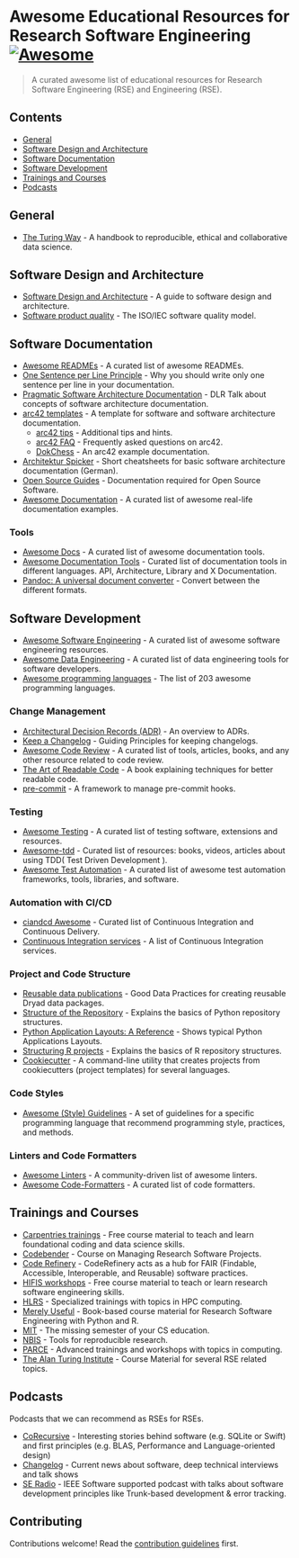 # Awesome Educational Resources for Research Software Engineering [![Awesome](https://awesome.re/badge.svg)](https://awesome.re)

> A curated awesome list of educational resources for Research Software Engineering (RSE) and Engineering (RSE).

## Contents

- [General](#general)
- [Software Design and Architecture](#software-design-and-architecture)
- [Software Documentation](#software-documentation)
- [Software Development](#software-development)
- [Trainings and Courses](#trainings-and-courses)
- [Podcasts](#podcasts)

## General

- [The Turing Way](https://the-turing-way.netlify.app) - A handbook to reproducible, ethical and collaborative data science.

## Software Design and Architecture

- [Software Design and Architecture](https://khalilstemmler.com/articles/software-design-architecture/full-stack-software-design) - A guide to software design and architecture.
- [Software product quality](https://iso25000.com/index.php/en/iso-25000-standards/iso-25010) - The ISO/IEC software quality model.

## Software Documentation

- [Awesome READMEs](https://github.com/matiassingers/awesome-readme) - A curated list of awesome READMEs.
- [One Sentence per Line Principle](https://rhodesmill.org/brandon/2012/one-sentence-per-line/) - Why you should write only one sentence per line in your documentation.
- [Pragmatic Software Architecture Documentation](https://zenodo.org/record/3565355) - DLR Talk about concepts of software architecture documentation.
- [arc42 templates](https://arc42.org) - A template for software and software architecture documentation.
    - [arc42 tips](https://docs.arc42.org/home) - Additional tips and hints.
    - [arc42 FAQ](https://faq.arc42.org/home) - Frequently asked questions on arc42.
    - [DokChess](https://www.dokchess.de/en/) - An arc42 example documentation.
- [Architektur Spicker](https://www.embarc.de/architektur-spicker) - Short cheatsheets for basic software architecture documentation (German).
- [Open Source Guides](https://opensource.guide/) - Documentation required for Open Source Software.
- [Awesome Documentation](https://github.com/vipulgupta2048/awesome-documentation) - A curated list of awesome real-life documentation examples.

### Tools

- [Awesome Docs](https://github.com/testthedocs/awesome-docs) - A curated list of awesome documentation tools.
- [Awesome Documentation Tools](https://github.com/unicodeveloper/awesome-documentation-tools) - Curated list of documentation tools in different languages. API, Architecture, Library and X Documentation.
- [Pandoc: A universal document converter](https://pandoc.org/) - Convert between the different formats.

## Software Development

- [Awesome Software Engineering](https://github.com/Alliedium/awesome-software-engineering) - A curated list of awesome software engineering resources.
- [Awesome Data Engineering](https://github.com/igorbarinov/awesome-data-engineering) - A curated list of data engineering tools for software developers.
- [Awesome programming languages](https://github.com/ChessMax/awesome-programming-languages) - The list of 203 awesome programming languages.

### Change Management

- [Architectural Decision Records (ADR)](https://adr.github.io/) - An overview to ADRs.
- [Keep a Changelog](https://keepachangelog.com/en/1.0.0/) -  Guiding Principles for keeping changelogs.
- [Awesome Code Review](https://github.com/joho/awesome-code-review) - A curated list of tools, articles, books, and any other resource related to code review.
- [The Art of Readable Code](https://www.oreilly.com/library/view/the-art-of/9781449318482/) - A book explaining techniques for better readable code.
- [pre-commit](https://pre-commit.com/) -  A framework to manage pre-commit hooks.

### Testing

- [Awesome Testing](https://github.com/TheJambo/awesome-testing) - A curated list of testing software, extensions and resources.
- [Awesome-tdd](https://github.com/unicodeveloper/awesome-tdd) - Curated list of resources: books, videos, articles about using TDD( Test Driven Development ).
- [Awesome Test Automation](https://github.com/atinfo/awesome-test-automation) - A curated list of awesome test automation frameworks, tools, libraries, and software.

### Automation with CI/CD

- [ciandcd Awesome](https://github.com/cicdops/awesome-ciandcd) - Curated list of Continuous Integration and Continuous Delivery.
- [Continuous Integration services](https://github.com/ligurio/awesome-ci) - A list of Continuous Integration services.

### Project and Code Structure

- [Reusable data publications](https://datadryad.org/stash/best_practices) - Good Data Practices for creating reusable Dryad data packages.
- [Structure of the Repository](https://docs.python-guide.org/writing/structure/#structure-of-the-repository) - Explains the basics of Python repository structures.
- [Python Application Layouts: A Reference](https://realpython.com/python-application-layouts/) - Shows typical Python Applications Layouts.
- [Structuring R projects](https://chrisvoncsefalvay.com/2018/08/09/structuring-r-projects/) - Explains the basics of R repository structures.
- [Cookiecutter](https://pypi.org/project/cookiecutter/) - A command-line utility that creates projects from cookiecutters (project templates) for several languages.

### Code Styles

- [Awesome (Style) Guidelines](https://github.com/Kristories/awesome-guidelines#programming-languages) - A set of guidelines for a specific programming language that recommend programming style, practices, and methods.

### Linters and Code Formatters

- [Awesome Linters](https://github.com/caramelomartins/awesome-linters) - A community-driven list of awesome linters.
- [Awesome Code-Formatters](https://github.com/rishirdua/awesome-code-formatters) - A curated list of code formatters.

## Trainings and Courses

- [Carpentries trainings](https://carpentries.org/) - Free course material to teach and learn foundational coding and data science skills.
- [Codebender](https://codebender.org/) - Course on Managing Research Software Projects.
- [Code Refinery](https://coderefinery.org) - CodeRefinery acts as a hub for FAIR (Findable, Accessible, Interoperable, and Reusable) software practices.
- [HIFIS workshops](https://gitlab.com/hifis/hifis-workshops) - Free course material to teach or learn research software engineering skills.
- [HLRS](http://www.hlrs.de/training/) - Specialized trainings with topics in HPC computing.
- [Merely Useful](https://merely-useful.tech/) - Book-based course material for Research Software Engineering with Python and R.
- [MIT](https://missing.csail.mit.edu/) - The missing semester of your CS education.
- [NBIS](https://nbis-reproducible-research.readthedocs.io/en/course_2104/) - Tools for reproducible research.
- [PARCE](https://events.prace-ri.eu/) - Advanced trainings and workshops with topics in computing.
- [The Alan Turing Institute](https://github.com/orgs/alan-turing-institute/repositories?q=course&type=all&language=&sort=) - Course Material for several RSE related topics.

## Podcasts

Podcasts that we can recommend as RSEs for RSEs.

- [CoRecursive](https://corecursive.com/) - Interesting stories behind software (e.g. SQLite or Swift) and first principles (e.g. BLAS, Performance and Language-oriented design)
- [Changelog](https://changelog.com/podcast/) - Current news about software, deep technical interviews and talk shows
- [SE Radio](https://www.se-radio.net/) - IEEE Software supported podcast with talks about software development principles like Trunk-based development & error tracking.  

## Contributing

Contributions welcome! Read the [contribution guidelines](contributing.md) first.
